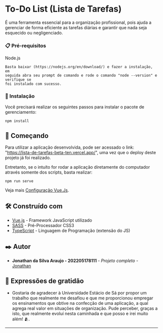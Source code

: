 # To-Do List (Lista de Tarefas)

É uma ferramenta essencial para a organização profissional, pois ajuda a gerenciar de forma eficiente as tarefas diárias e garantir que nada seja esquecido ou negligenciado.

### 📋 Pré-requisitos

 Node.js
```
Basta baixar (https://nodejs.org/en/download/) e fazer a instalação, em
seguida abra seu prompt de comando e rode o comando "node --version" e verifique se
foi instalado com sucesso.
```

### 🔧 Instalação

Você precisará realizar os seguintes passos para instalar o pacote de gerenciamento:
```
npm install
```

## 🚀 Começando

Para utilizar a aplicação desenvolvida, pode ser acessado o link: "https://lista-de-tarefas-beta-ten.vercel.app/", uma vez que o deploy deste projeto já foi realizado.

Entretanto, se o intuíto for rodar a aplicação diretamente do computador através somente dos scripts, basta realizar:

```
npm run serve
```

Veja mais [Configuração Vue.Js](https://cli.vuejs.org/config/).


## 🛠️ Construído com

* [Vue.js](https://vuejs.org/) - Framework JavaScript utilizado
* [SASS](https://sass-lang.com/) - Pré-Processador CSS3
* [TypeScript](https://www.typescriptlang.org/) - Linguagem de Programação (extensão do JS)


## ✒️ Autor

* **Jonathan da Silva Araujo - 202205178111** - *Projeto completo* - [Jonathan](https://github.com/Jon-Araujo)

## 🎁 Expressões de gratidão

* Gostaria de agradecer à Universidade Estácio de Sá por propor um trabalho que realmente me desafiou e que me proporcionou empregar os ensinamentos que obtive na confecção de uma aplicação, a qual agrega real valor em situações de organização. Pude perceber, graças a isto, que realmente evoluí nesta caminhada e que posso e irei muito além! 🫂.
---

